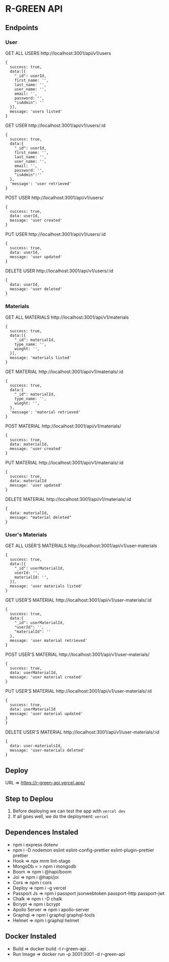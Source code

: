 # R-GREEN API

## Endpoints

### User

GET ALL USERS http://localhost:3001/api/v1/users

```
{
  success: true,
  data:[{
    "_id": userId,
    first_name: '',
    last_name: '',
    user_name: '',
    email: '',
    password: '',
    "isAdmin": ''
  }],
  message: 'users listed'
}
```

GET USER http://localhost:3001/api/v1/users/:id

```
{
  success: true,
  data:{
    "_id": userId,
    first_name: '',
    last_name: '',
    user_name: '',
    email: '',
    password: '',
    "isAdmin":''
  },
  'message': 'user retrieved'
}
```

POST USER http://localhost:3001/api/v1/users/

```
{
  success: true,
  data: userId,
  message: 'user created'
}
```

PUT USER http://localhost:3001/api/v1/users/:id

```
{
  success: true,
  data: userId,
  message: 'user updated'
}
```

DELETE USER http://localhost:3001/api/v1/users/:id

```
{
  data: userId,
  message: 'user deleted'
}
```

### Materials

GET ALL MATERIALS http://localhost:3001/api/v1/materials

```
{
  success: true,
  data:[{
    "_id": materialId,
    type_name: '',
    wieght: '',
  }],
  message: 'materials listed'
}
```

GET MATERIAL http://localhost:3001/api/v1/materials/:id

```
{
  success: true,
  data:{
    "_id": materialId,
    type_name: '',
    wieght: '',
  },
  'message': 'material retrieved'
}
```

POST MATERIAL http://localhost:3001/api/v1/materials/

```
{
  success: true,
  data: materialId,
  message: 'user created'
}
```

PUT MATERIAL http://localhost:3001/api/v1/materials/:id

```
{
  success: true,
  data: materialId
  message: 'user updated'
}
```

DELETE MATERIAL http://localhost:3001/api/v1/materials/:id

```
{
  data: materialId,
  message: "material deleted"
}
```

### User's Materials

GET ALL USER'S MATERIALS http://localhost:3001/api/v1/user-materials

```
{
  success: true,
  data:[{
    "_id": userMaterialId,
    userId: '',
    materialId: '',
  }],
  message: 'user materials listed'
}
```

GET USER'S MATERIAL http://localhost:3001/api/v1/user-materials/:id

```
{
  success: true,
  data:{
    "_id": userMaterialId,
    "userId": '',
    "materialId": ''
  },
  message: 'user material retrieved'
}
```

POST USER'S MATERIAL http://localhost:3001/api/v1/user-materials/

```
{
  success: true,
  data: userMaterialId,
  message: 'user material created'
}
```

PUT USER'S MATERIAL http://localhost:3001/api/v1/user-materials/:id

```
{
  success: true,
  data: userMaterialId
  message: 'user material updated'
}
}
```

DELETE USER'S MATERIAL http://localhost:3001/api/v1/user-materials/:id

```
{
  data: user-materialsId,
  message: 'user-materials deleted'
}
```

## Deploy

URL => https://r-green-api.vercel.app/

## Step to Deplou

  1. Before deploying we can test the app with ``` vercel dev ```
  2. If all goes well, we do the deployment: ``` vercel ```

## Dependences Instaled

- npm i express dotenv
- npm i -D nodemon eslint eslint-config-prettier eslint-plugin-prettier prettier
- Hook => npx mrm lint-stage
- MongoDb = > npm i mongodb
- Boom => npm i @hapi/boom
- Joi => npm i @hapi/joi
- Cors => npm i cors
- Deploy => npm i -g vercel
- Passport Js => npm i passport jsonwebtoken passport-http passport-jwt
- Chalk => npm i -D chalk
- Bcrypt => npm i bcrypt
- Apollo Server => npm i apollo-server
- Graphql => npm i graphql graphql-tools
- Helmet => npm i graphql helmet

## Docker Instaled
- Build => docker build -t r-green-api .
- Run Image => docker run -p 3001:3001 -d r-green-api
